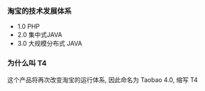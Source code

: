 ### 淘宝的技术发展体系
- 1.0 PHP
- 2.0 集中式JAVA
- 3.0 大规模分布式 JAVA


### 为什么叫 T4
这个产品将再次改变淘宝的运行体系, 因此命名为 Taobao 4.0, 缩写 T4
